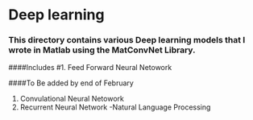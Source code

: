 # Deep learning
### This directory contains various Deep learning models that I wrote in Matlab using the MatConvNet Library. 

####Includes
#1. Feed Forward Neural Netowork

####To Be added by end of February
1. Convulational Neural Netowork
2. Recurrent Neural Network
   -Natural Language Processing